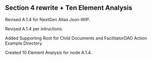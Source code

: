 ## Section 4 rewrite + Ten Element Analysis

Revised A.1.4 for NextGen Atlas Json-WIP.  

Revised A.1.4 per intructions.

Added Supporting Root for Child Documents and FacilitatorDAO Action Example Directory. 

Created 10 Element Analysis for node A.1.4. 
